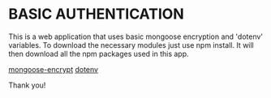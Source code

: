 # BASIC AUTHENTICATION 

This is a web application that uses basic mongoose encryption and 'dotenv' variables.
To download the necessary modules just use npm install. It will then download all the npm packages used in this app.

[mongoose-encrypt](https://www.npmjs.com/package/mongoose-encryption)
[dotenv](https://www.npmjs.com/package/dotenv)

Thank you!